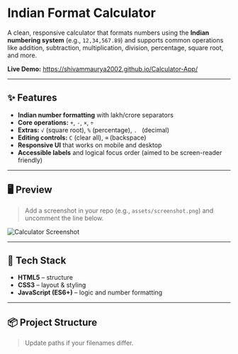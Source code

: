 
# Indian Format Calculator

A clean, responsive calculator that formats numbers using the **Indian numbering system** (e.g., `12,34,567.89`) and supports common operations like addition, subtraction, multiplication, division, percentage, square root, and more.

**Live Demo:** https://shivammaurya2002.github.io/Calculator-App/

---

## ✨ Features

- **Indian number formatting** with lakh/crore separators
- **Core operations:** `+`, `-`, `×`, `÷`
- **Extras:** `√` (square root), `%` (percentage), `. ` (decimal)
- **Editing controls:** `C` (clear all), `⌫` (backspace)
- **Responsive UI** that works on mobile and desktop
- **Accessible labels** and logical focus order (aimed to be screen-reader friendly)

---

## 🖥️ Preview

> Add a screenshot in your repo (e.g., `assets/screenshot.png`) and uncomment the line below.

 ![Calculator Screenshot](assets/screenshot.png) 

---

## 🧱 Tech Stack

- **HTML5** – structure
- **CSS3** – layout & styling
- **JavaScript (ES6+)** – logic and number formatting

---

## 📦 Project Structure

> Update paths if your filenames differ.

